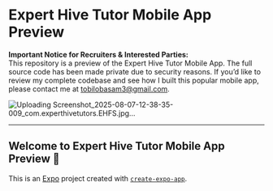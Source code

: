 # Expert Hive Tutor Mobile App Preview

**Important Notice for Recruiters & Interested Parties:**  
This repository is a preview of the Expert Hive Tutor Mobile App. The full source code has been made private due to security reasons. If you’d like to review my complete codebase and see how I built this popular mobile app, please contact me at [tobilobasam3@gmail.com](mailto:tobilobasam3@gmail.com).

![Uploading Screenshot_2025-08-07-12-38-35-009_com.experthivetutors.EHFS.jpg…]()

---

## Welcome to Expert Hive Tutor Mobile App Preview 👋

This is an [Expo](https://expo.dev) project created with [`create-expo-app`](https://www.npmjs.com/package/create-expo-app).
